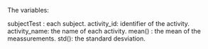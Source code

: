 The variables:

subjectTest : each subject.
activity_id: identifier of the activity.
activity_name: the name of each activity.
mean() : the mean of the meassurements.
std(): the standard desviation.
